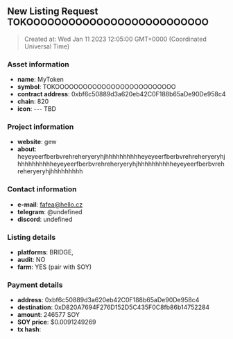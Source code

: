 
  ## New Listing Request TOKOOOOOOOOOOOOOOOOOOOOOOOOOO
  > Created at: Wed Jan 11 2023 12:05:00 GMT+0000 (Coordinated Universal Time)

  ### Asset information
  - **name**: MyToken
  - **symbol**: TOKOOOOOOOOOOOOOOOOOOOOOOOOOO
  - **contract address**: 0xbf6c50889d3a620eb42C0F188b65aDe90De958c4
  - **chain**: 820
  - **icon**: --- TBD
  
  ### Project information
  - **website**: gew
  - **about**: heyeyeerfberbvrehreheryeryhjhhhhhhhhhheyeyeerfberbvrehreheryeryhjhhhhhhhhhheyeyeerfberbvrehreheryeryhjhhhhhhhhhheyeyeerfberbvrehreheryeryhjhhhhhhhhh
  
  ### Contact information
  - **e-mail**: fafea@hello.cz
  - **telegram**: @undefined
  - **discord**: undefined
  
  ### Listing details
  - **platforms**:  BRIDGE, 
  - **audit**: NO
  - **farm**: YES (pair with SOY)
  
  ### Payment details
  - **address**: 0xbf6c50889d3a620eb42C0F188b65aDe90De958c4
  - **destination**: 0xD820A7694F276D152D5C435F0C8fb86b14752284
  - **amount**: 246577 SOY
  - **SOY price**: $0.0091249269
  - **tx hash**: [](https://explorer.callisto.network/tx/)  
  